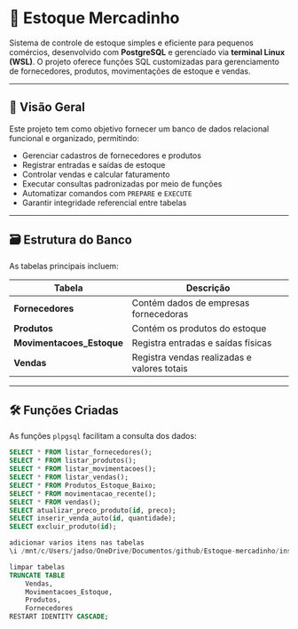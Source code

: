 # 🛒 Estoque Mercadinho

Sistema de controle de estoque simples e eficiente para pequenos comércios, desenvolvido com **PostgreSQL** e gerenciado via **terminal Linux (WSL)**. O projeto oferece funções SQL customizadas para gerenciamento de fornecedores, produtos, movimentações de estoque e vendas.

---

## 📌 Visão Geral

Este projeto tem como objetivo fornecer um banco de dados relacional funcional e organizado, permitindo:

- Gerenciar cadastros de fornecedores e produtos
- Registrar entradas e saídas de estoque
- Controlar vendas e calcular faturamento
- Executar consultas padronizadas por meio de funções
- Automatizar comandos com `PREPARE` e `EXECUTE`
- Garantir integridade referencial entre tabelas

---

## 🗃️ Estrutura do Banco

As tabelas principais incluem:

| Tabela                 | Descrição                                   |
|------------------------|---------------------------------------------|
| **Fornecedores**       | Contém dados de empresas fornecedoras       |
| **Produtos**           | Contém os produtos do estoque               |
| **Movimentacoes_Estoque** | Registra entradas e saídas físicas       |
| **Vendas**             | Registra vendas realizadas e valores totais |

---

## 🛠️ Funções Criadas

As funções `plpgsql` facilitam a consulta dos dados:

```sql
SELECT * FROM listar_fornecedores();
SELECT * FROM listar_produtos();
SELECT * FROM listar_movimentacoes();
SELECT * FROM listar_vendas();
SELECT * FROM Produtos_Estoque_Baixo;
SELECT * FROM movimentacao_recente();
SELECT * FROM vendas();
SELECT atualizar_preco_produto(id, preco);
SELECT inserir_venda_auto(id, quantidade);
SELECT excluir_produto(id);

adicionar varios itens nas tabelas
\i /mnt/c/Users/jadso/OneDrive/Documentos/github/Estoque-mercadinho/inserts_script.sql

limpar tabelas
TRUNCATE TABLE
    Vendas,
    Movimentacoes_Estoque,
    Produtos,
    Fornecedores
RESTART IDENTITY CASCADE;